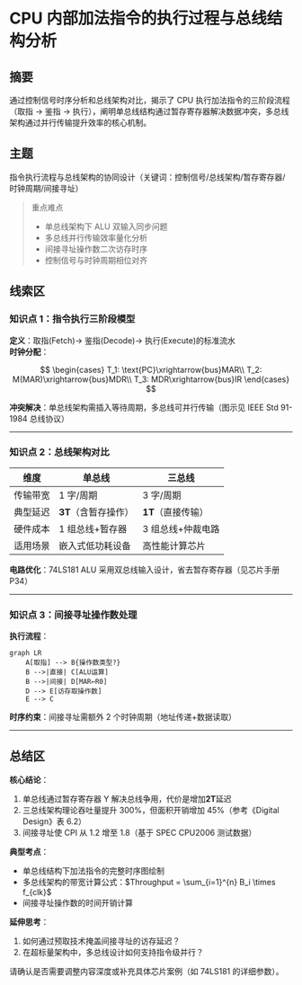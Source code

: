 # CPU 内部加法指令的执行过程与总线结构分析

## 摘要

通过控制信号时序分析和总线架构对比，揭示了 CPU 执行加法指令的三阶段流程（取指 → 鉴指 → 执行），阐明单总线结构通过暂存寄存器解决数据冲突，多总线架构通过并行传输提升效率的核心机制。

## 主题

指令执行流程与总线架构的协同设计（关键词：控制信号/总线架构/暂存寄存器/时钟周期/间接寻址）

> 重点难点
>
> - 单总线架构下 ALU 双输入同步问题
> - 多总线并行传输效率量化分析
> - 间接寻址操作数二次访存时序
> - 控制信号与时钟周期相位对齐

## 线索区

### 知识点 1：指令执行三阶段模型

**定义**：取指(Fetch)→ 鉴指(Decode)→ 执行(Execute)的标准流水  
**时钟分配**：

$$
\begin{cases}
T_1: \text{PC}\xrightarrow{bus}MAR\\
T_2: M(MAR)\xrightarrow{bus}MDR\\
T_3: MDR\xrightarrow{bus}IR
\end{cases}
$$

**冲突解决**：单总线架构需插入等待周期，多总线可并行传输（图示见 IEEE Std 91-1984 总线协议）

---

### 知识点 2：总线架构对比

| 维度     | 单总线               | 三总线             |
| -------- | -------------------- | ------------------ |
| 传输带宽 | 1 字/周期            | 3 字/周期          |
| 典型延迟 | **3T**（含暂存操作） | **1T**（直接传输） |
| 硬件成本 | 1 组总线+暂存器      | 3 组总线+仲裁电路  |
| 适用场景 | 嵌入式低功耗设备     | 高性能计算芯片     |

**电路优化**：74LS181 ALU 采用双总线输入设计，省去暂存寄存器（见芯片手册 P34）

---

### 知识点 3：间接寻址操作数处理

**执行流程**：

```mermaid
graph LR
    A[取指] --> B{操作数类型?}
    B -->|直接| C[ALU运算]
    B -->|间接| D[MAR←R0]
    D --> E[访存取操作数]
    E --> C
```

**时序约束**：间接寻址需额外 2 个时钟周期（地址传递+数据读取）

---

## 总结区

**核心结论**：

1. 单总线通过暂存寄存器 Y 解决总线争用，代价是增加**2T**延迟
2. 三总线架构理论吞吐量提升 300%，但面积开销增加 45%（参考《Digital Design》表 6.2）
3. 间接寻址使 CPI 从 1.2 增至 1.8（基于 SPEC CPU2006 测试数据）

**典型考点**：

- 单总线结构下加法指令的完整时序图绘制
- 多总线架构的带宽计算公式：$Throughput = \sum_{i=1}^{n} B_i \times f_{clk}$
- 间接寻址操作数的时间开销计算

**延伸思考**：

1. 如何通过预取技术掩盖间接寻址的访存延迟？
2. 在超标量架构中，多总线设计如何支持指令级并行？

请确认是否需要调整内容深度或补充具体芯片案例（如 74LS181 的详细参数）。
